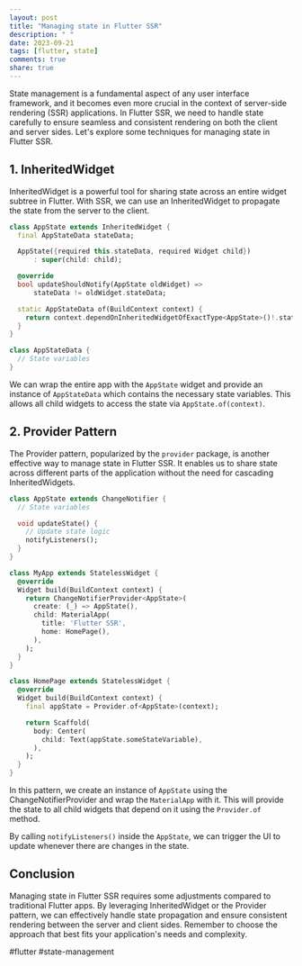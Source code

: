 ```yaml
---
layout: post
title: "Managing state in Flutter SSR"
description: " "
date: 2023-09-21
tags: [flutter, state]
comments: true
share: true
---
```


State management is a fundamental aspect of any user interface framework, and it becomes even more crucial in the context of server-side rendering (SSR) applications. In Flutter SSR, we need to handle state carefully to ensure seamless and consistent rendering on both the client and server sides. Let's explore some techniques for managing state in Flutter SSR.

## 1. InheritedWidget

InheritedWidget is a powerful tool for sharing state across an entire widget subtree in Flutter. With SSR, we can use an InheritedWidget to propagate the state from the server to the client.

```dart
class AppState extends InheritedWidget {
  final AppStateData stateData;

  AppState({required this.stateData, required Widget child})
      : super(child: child);

  @override
  bool updateShouldNotify(AppState oldWidget) =>
      stateData != oldWidget.stateData;

  static AppStateData of(BuildContext context) {
    return context.dependOnInheritedWidgetOfExactType<AppState>()!.stateData;
  }
}

class AppStateData {
  // State variables
}
```

We can wrap the entire app with the `AppState` widget and provide an instance of `AppStateData` which contains the necessary state variables. This allows all child widgets to access the state via `AppState.of(context)`.

## 2. Provider Pattern

The Provider pattern, popularized by the `provider` package, is another effective way to manage state in Flutter SSR. It enables us to share state across different parts of the application without the need for cascading InheritedWidgets.

```dart
class AppState extends ChangeNotifier {
  // State variables

  void updateState() {
    // Update state logic
    notifyListeners();
  }
}

class MyApp extends StatelessWidget {
  @override
  Widget build(BuildContext context) {
    return ChangeNotifierProvider<AppState>(
      create: (_) => AppState(),
      child: MaterialApp(
        title: 'Flutter SSR',
        home: HomePage(),
      ),
    );
  }
}

class HomePage extends StatelessWidget {
  @override
  Widget build(BuildContext context) {
    final appState = Provider.of<AppState>(context);

    return Scaffold(
      body: Center(
        child: Text(appState.someStateVariable),
      ),
    );
  }
}
```

In this pattern, we create an instance of `AppState` using the ChangeNotifierProvider and wrap the `MaterialApp` with it. This will provide the state to all child widgets that depend on it using the `Provider.of` method.

By calling `notifyListeners()` inside the `AppState`, we can trigger the UI to update whenever there are changes in the state.

## Conclusion

Managing state in Flutter SSR requires some adjustments compared to traditional Flutter apps. By leveraging InheritedWidget or the Provider pattern, we can effectively handle state propagation and ensure consistent rendering between the server and client sides. Remember to choose the approach that best fits your application's needs and complexity.

#flutter #state-management